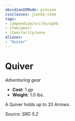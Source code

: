 ```yaml
---
obsidianUIMode: preview
cssclasses: json5e-item
tags:
- compendium/src/5e/xphb
- item/gear/
- item/rarity/none
aliases: 
- "Quiver"
---
```

# Quiver
*Adventuring gear*  

- **Cost**: 1 gp
- **Weight**: 1.0 lbs.

A Quiver holds up to 20 Arrows.

*Source: SRD 5.2*